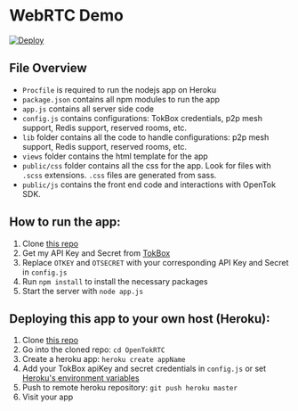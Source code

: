 # WebRTC Demo

[![Deploy](https://www.herokucdn.com/deploy/button.png)](https://heroku.com/deploy?template=https://github.com/opentok/OpenTokRTC)

## File Overview
* `Procfile` is required to run the nodejs app on Heroku
* `package.json` contains all npm modules to run the app
* `app.js` contains all server side code
* `config.js` contains configurations: TokBox credentials, p2p mesh support, Redis support, reserved rooms, etc.
* `lib` folder contains all the code to handle configurations: p2p mesh support, Redis support, reserved rooms, etc.
* `views` folder contains the html template for the app
* `public/css` folder contains all the css for the app.
  Look for files with `.scss` extensions. `.css` files are generated from sass.
* `public/js` contains the front end code and interactions with OpenTok SDK.

## How to run the app:
1. Clone [this repo]( https://github.com/opentok/OpenTokRTC )
2. Get my API Key and Secret from [TokBox]( http://TokBox.com )
3. Replace `OTKEY` and `OTSECRET` with your corresponding API Key and Secret in `config.js`
4. Run `npm install` to install the necessary packages
5. Start the server with `node app.js`

## Deploying this app to your own host (Heroku):
1. Clone [this repo]( https://github.com/opentok/OpenTokRTC )
2. Go into the cloned repo: `cd OpenTokRTC`
1. Create a heroku app: `heroku create appName`
2. Add your TokBox apiKey and secret credentials in `config.js` or set [Heroku's environment variables](https://devcenter.heroku.com/articles/config-vars)
2. Push to remote heroku repository: `git push heroku master`
3. Visit your app
